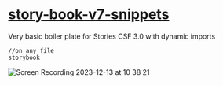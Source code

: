 # [story-book-v7-snippets](https://marketplace.visualstudio.com/items?itemName=josha0ngel03.story-book-v7-snippets)

Very basic boiler plate for Stories CSF 3.0 with dynamic imports
```
//on any file
storybook
```

![Screen Recording 2023-12-13 at 10 38 21](https://github.com/undesicimo/story-book-v7-snippets/assets/105863111/155c81f2-3d70-45a8-916a-62de90fdb7c9)






